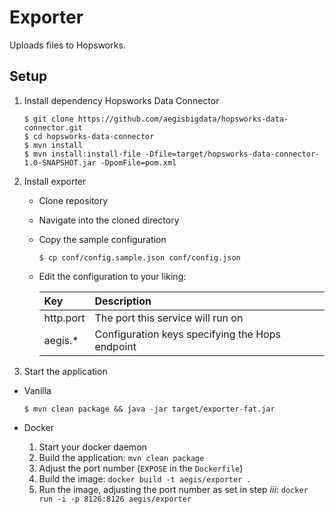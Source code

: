 # Exporter

Uploads files to Hopsworks.

## Setup

1. Install dependency Hopsworks Data Connector

    ```
    $ git clone https://github.com/aegisbigdata/hopsworks-data-connector.git
    $ cd hopsworks-data-connector
    $ mvn install
    $ mvn install:install-file -Dfile=target/hopsworks-data-connector-1.0-SNAPSHOT.jar -DpomFile=pom.xml 
    ```

2. Install exporter
    * Clone repository
    * Navigate into the cloned directory
    * Copy the sample configuration

        ```
        $ cp conf/config.sample.json conf/config.json
        ```

    * Edit the configuration to your liking:

        |Key|Description|
        |:--- |:---|
        |http.port| The port this service will run on |
        |aegis.*| Configuration keys specifying the Hops endpoint |

3. Start the application

* Vanilla

    ```
    $ mvn clean package && java -jar target/exporter-fat.jar
    ```

* Docker

    1. Start your docker daemon 
    2. Build the application: `mvn clean package`
    3. Adjust the port number (`EXPOSE` in the `Dockerfile`)
    4. Build the image: `docker build -t aegis/exporter .`
    5. Run the image, adjusting the port number as set in step _iii_: `docker run -i -p 8126:8126 aegis/exporter`